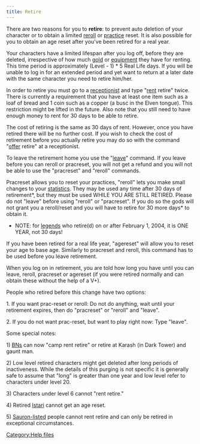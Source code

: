 ```yaml
---
title: Retire
---
```


There are two reasons for you to **retire**: to prevent auto deletion of
your character or to obtain a limited [reroll](reroll "wikilink") or
[practice](practice "wikilink") reset. It is also possible for you to
obtain an age reset after you've been retired for a real year.

Your characters have a limited lifespan after you log off, before they
are deleted, irrespective of how much [gold](gold "wikilink") or
[equipment](equipment "wikilink") they have for renting. This time
period is approximately (Level - 1) \* 5 Real Life days. If you will be
unable to log in for an extended period and yet want to return at a
later date with the same character you need to retire him/her.

In order to retire you must go to a
[receptionist](receptionist "wikilink") and type
"[rent](rent "wikilink") retire" twice. There is currently a requirement
that you have at least one item such as a loaf of bread and 1 coin such
as a copper (a busc in the Elven tongue). This restriction might be
lifted in the future. Also note that you still need to have enough money
to rent for 30 days to be able to retire.

The cost of retiring is the same as 30 days of rent. However, once you
have retired there will be no further cost. If you wish to check the
cost of retirement before you actually retire you may do so with the
command "[offer](offer "wikilink") retire" at a receptionist.

To leave the retirement home you use the "[leave](leave "wikilink")"
command. If you leave before you can reroll or pracreset, you will not
get a refund and you will not be able to use the "pracreset" and
"reroll" commands.

Pracreset allows you to reset your practices, "reroll" lets you make
small changes to your [statistics](statistic "wikilink"). They may be
used any time after 30 days of retirement\*, but they must be used WHILE
YOU ARE STILL RETIRED. Please do not "leave" before using "reroll" or
"pracreset". If you do so the gods will not grant you a reroll/reset and
you will have to retire for 30 more days\* to obtain it.

- NOTE: for [legends](legend "wikilink") who retire(d) on or after
  February 1, 2004, it is ONE YEAR, not 30 days!

If you have been retired for a real life year, "agereset" will allow you
to reset your age to base age. Similarly to pracreset and reroll, this
command has to be used before you leave retirement.

When you log on in retirement, you are told how long you have until you
can leave, reroll, pracreset or agereset (if you were retired normally
and can obtain these without the help of a V+).

People who retired before this change have two options:

1\. If you want prac-reset or reroll: Do not do anything, wait until
your retirement expires, then do "pracreset" or "reroll" and "leave".

2\. If you do not want prac-reset, but want to play right now: Type
"leave".

Some special notes:

1\) [BNs](Black_Númenórean "wikilink") can now "camp rent retire" or
retire at Karash (in Dark Tower) and gaunt man.

2\) Low level retired characters might get deleted after long periods of
inactiveness. While the details of this purging is not specific it is
generally safe to assume that "long" is greater than one year and low
level refer to characters under level 20.

3\) Characters under level 6 cannot "rent retire."

4\) Retired [Istari](Istar "wikilink") cannot get an age reset.

5\) [Sauron-listed](Sauron's_List "wikilink") people cannot rent retire
and can only be retired in exceptional circumstances.

[Category:Help files](Category:Help_files "wikilink")